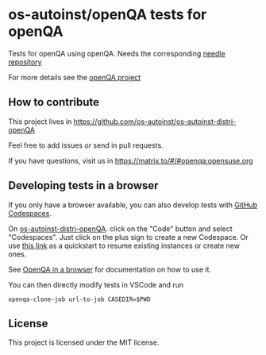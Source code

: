 os-autoinst/openQA tests for openQA
===================================

Tests for openQA using openQA. Needs the corresponding [needle repository](https://github.com/os-autoinst/os-autoinst-needles-openQA)

For more details see the [openQA project](http://os-autoinst.github.io/openQA/)


## How to contribute

This project lives in https://github.com/os-autoinst/os-autoinst-distri-openQA

Feel free to add issues or send in pull requests.

If you have questions, visit us in https://matrix.to/#/#openqa:opensuse.org

## Developing tests in a browser

If you only have a browser available, you can also develop tests with
[GitHub Codespaces](https://docs.github.com/en/codespaces).

On
[os-autoinst-distri-openQA](https://github.com/os-autoinst/os-autoinst-distri-openQA).
click on the "Code" button and select "Codespaces". Just click on the plus sign
to create a new Codespace. Or use
[this link](https://codespaces.new/os-autoinst/os-autoinst-distri-openQA?quickstart=1)
as a quickstart to resume existing instances or create new ones.

See [OpenQA in a browser](https://open.qa/docs/#_openqa_in_a_browser) for
documentation on how to use it.

You can then directly modify tests in VSCode and run
```
openqa-clone-job url-to-job CASEDIR=$PWD
```

## License

This project is licensed under the MIT license.
